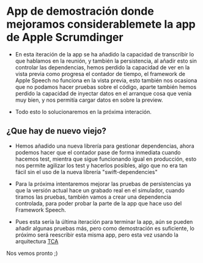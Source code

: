 
# App de demostración donde mejoramos considerablemete la app de Apple Scrumdinger #

* En esta iteración de la app se ha añadido la capacidad de transcribir lo que hablamos en la reunión, y también la persistencia, al añadir esto sin controlar las dependencias, hemos perdido la capacidad de ver en la vista previa como progresa el contador de tiempo, el framework de Apple Speech no funciona en la vista previa, esto también nos ocasiona que no podamos hacer pruebas sobre el código, aparte también hemos perdido la capacidad de inyectar datos en el arranque cosa que venia muy bien, y nos permitía cargar datos en sobre la preview.

* Todo esto lo solucionaremos en la próxima interación.

## ¿Que hay de nuevo viejo? ##

* Hemos añadido una nueva librería para gestionar dependencias, ahora podemos hacer que el contador pase de forma inmediata cuando hacemos test, mientra que sigue funcionando igual en producción, esto nos permite agilizar los test y hacerlos posibles, algo que no era tan fácil sin el uso de la nueva librería "swift-dependencies"

* Para la próxima intentaremos mejorar las pruebas de persistencias ya que la versión actual hace un grabado real en el simulador, cuando tiramos las pruebas, también vamos a crear una dependencia controlada, para poder probar la parte de la app que hace uso del Framework Speech.

* Pues esta sería la última iteración para terminar la app, aún se pueden añadir algunas pruebas más, pero como demostración es suficiente, lo próximo será reescribir esta misma app, pero esta vez usando la arquitectura [TCA](https://github.com/pointfreeco/swift-composable-architecture)

Nos vemos pronto ;)



